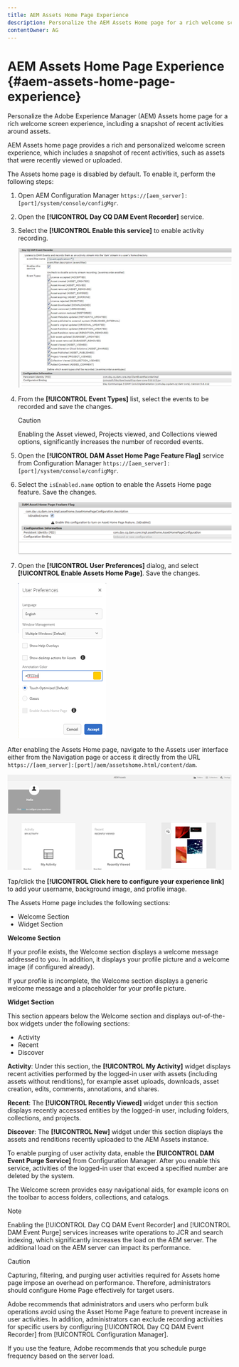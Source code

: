 ```yaml
---
title: AEM Assets Home Page Experience
description: Personalize the AEM Assets Home page for a rich welcome screen experience, including a snapshot of recent activities around assets.
contentOwner: AG
---
```


# AEM Assets Home Page Experience {#aem-assets-home-page-experience}

Personalize the Adobe Experience Manager (AEM) Assets home page for a rich welcome screen experience, including a snapshot of recent activities around assets.

AEM Assets home page provides a rich and personalized welcome screen experience, which includes a snapshot of recent activities, such as assets that were recently viewed or uploaded.

The Assets home page is disabled by default. To enable it, perform the following steps:

1. Open AEM Configuration Manager `https://[aem_server]:[port]/system/console/configMgr`.
1. Open the **[!UICONTROL Day CQ DAM Event Recorder]** service.
1. Select the **[!UICONTROL Enable this service]** to enable activity recording.

   ![chlimage_1-250](assets/chlimage_1-250.png)

1. From the **[!UICONTROL Event Types]** list, select the events to be recorded and save the changes.

   >[!CAUTION]
   >
   >Enabling the Asset viewed, Projects viewed, and Collections viewed options, significantly increases the number of recorded events.

1. Open the **[!UICONTROL DAM Asset Home Page Feature Flag]** service from Configuration Manager `https://[aem_server]:[port]/system/console/configMgr`.
1. Select the `isEnabled.name` option to enable the Assets Home page feature. Save the changes.

   ![chlimage_1-251](assets/chlimage_1-251.png)

1. Open the **[!UICONTROL User Preferences]** dialog, and select **[!UICONTROL Enable Assets Home Page]**. Save the changes.

   ![Enable assets home page on User Preferences dialog](assets/Annotation-color.png)

After enabling the Assets Home page, navigate to the Assets user interface either from the Navigation page or access it directly from the URL `https://[aem_server]:[port]/aem/assetshome.html/content/dam`.

![configure experience link on Assets user interface](assets/config-experience-link.png)

Tap/click the **[!UICONTROL Click here to configure your experience link]** to add your username, background image, and profile image.

The Assets Home page includes the following sections:

* Welcome Section
* Widget Section

**Welcome Section**

If your profile exists, the Welcome section displays a welcome message addressed to you. In addition, it displays your profile picture and a welcome image (if configured already).

If your profile is incomplete, the Welcome section displays a generic welcome message and a placeholder for your profile picture.

**Widget Section**

This section appears below the Welcome section and displays out-of-the-box widgets under the following sections:

* Activity
* Recent
* Discover

**Activity**: Under this section, the **[!UICONTROL My Activity]** widget displays recent activities performed by the logged-in user with assets (including assets without renditions), for example asset uploads, downloads, asset creation, edits, comments, annotations, and shares.

**Recent**: The **[!UICONTROL Recently Viewed]** widget under this section displays recently accessed entities by the logged-in user, including folders, collections, and projects.

**Discover**: The **[!UICONTROL New]** widget under this section displays the assets and renditions recently uploaded to the AEM Assets instance.

To enable purging of user activity data, enable the **[!UICONTROL DAM Event Purge Service]** from Configuration Manager. After you enable this service, activities of the logged-in user that exceed a specified number are deleted by the system.

The Welcome screen provides easy navigational aids, for example icons on the toolbar to access folders, collections, and catalogs.

>[!NOTE]
>
>Enabling the [!UICONTROL Day CQ DAM Event Recorder] and [!UICONTROL DAM Event Purge] services increases write operations to JCR and search indexing, which significantly increases the load on the AEM server. The additional load on the AEM server can impact its performance.

>[!CAUTION]
>
>Capturing, filtering, and purging user activities required for Assets home page impose an overhead on performance. Therefore, administrators should configure Home Page effectively for target users.
>
>Adobe recommends that administrators and users who perform bulk operations avoid using the Asset Home Page feature to prevent increase in user activities. In addition, administrators can exclude recording activities for specific users by configuring [!UICONTROL Day CQ DAM Event Recorder] from [!UICONTROL Configuration Manager].
>
>If you use the feature, Adobe recommends that you schedule purge frequency based on the server load.

